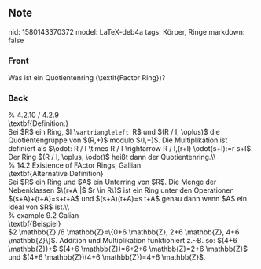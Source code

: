 ## Note
nid: 1580143370372
model: LaTeX-deb4a
tags: Körper, Ringe
markdown: false

### Front
Was ist ein Quotientenring (\textit{Factor Ring})?

### Back
<div>% 4.2.10 / 4.2.9</div><div>
</div><div>\textbf{Definition:}</div><div>
</div><div>Sei $R$ ein Ring, $I \<code>vartriangleleft </code>R$ und $(R / I, \oplus)$ die Quotientengruppe von $(R,+)$ modulo $(I,+)$. <span>Die Multiplikation ist definiert als  $\odot: R / I \times R / I \rightarrow R / I,(r+I) \odot(s+I):=r s+I$.</span></div><div>
</div>Der Ring $(R / I, \oplus, \odot)$ heißt dann der Quotientenring.\\<div>
</div><div>% 14.2 Existence of FActor Rings, Gallian</div><div>
</div><div>\textbf{Alternative Definition}</div><div>
</div><div>Sei $R$ ein Ring und $A$ ein Unterring von $R$. Die Menge der Nebenklassen $\{r+A |$ $r \in R\}$ ist ein Ring unter den Operationen $(s+A)+(t+A)=s+t+A$ und $(s+A)(t+A)=s t+A$ genau dann wenn $A$ ein Ideal von $R$ ist.\\</div><div>
</div><div>% example 9.2 Galian </div><div>
</div><div>\textbf{Beispiel}</div><div>
</div><div>$2 \mathbb{Z} /6 <span>\mathbb{Z}</span><span>=\{0+6 </span><span>\mathbb{Z}</span><span>, 2+6 </span><span>\mathbb{Z}</span><span>, 4+6 </span><span>\mathbb{Z}</span><span>\}$. Addition und Multiplikation funktioniert z.~B. so: $(4+6 </span><span>\mathbb{Z}</span><span>)+$ $(4+6 </span><span>\mathbb{Z}</span><span>)</span><span>=6+2+6 </span><span>\mathbb{Z}</span><span>=2+6 </span><span>\mathbb{Z}</span><span>$ und $(4+6 </span><span>\mathbb{Z}</span><span>)(4+6 </span><span>\mathbb{Z}</span><span>)=4+6 </span><span>\mathbb{Z}</span><span>$.</span></div>

